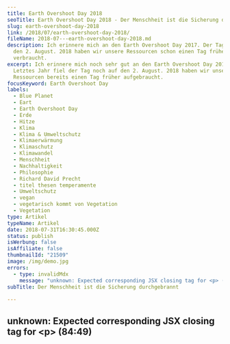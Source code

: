 ```yaml
---
title: Earth Overshoot Day 2018
seoTitle: Earth Overshoot Day 2018 - Der Menschheit ist die Sicherung durchgebrannt
slug: earth-overshoot-day-2018
link: /2018/07/earth-overshoot-day-2018/
fileName: 2018-07---earth-overshoot-day-2018.md
description: Ich erinnere mich an den Earth Overshoot Day 2017. Der Tag fiel auf
  den 2. August. 2018 haben wir unsere Ressourcen schon einen Tag früher
  verbraucht.
excerpt: Ich erinnere mich noch sehr gut an den Earth Overshoot Day 2017.
  Letztes Jahr fiel der Tag noch auf den 2. August. 2018 haben wir unsere
  Ressourcen bereits einen Tag früher aufgebraucht.
focusKeyword: Earth Overshoot Day
labels:
  - Blue Planet
  - Eart
  - Earth Overshoot Day
  - Erde
  - Hitze
  - Klima
  - Klima & Umweltschutz
  - Klimaerwärmung
  - Klimaschutz
  - Klimawandel
  - Menschheit
  - Nachhaltigkeit
  - Philosophie
  - Richard David Precht
  - titel thesen temperamente
  - Umweltschutz
  - vegan
  - vegetarisch kommt von Vegetation
  - Vegetation
type: Artikel
typeName: Artikel
date: 2018-07-31T16:30:45.000Z
status: publish
isWerbung: false
isAffiliate: false
thumbnailId: "21509"
image: /img/demo.jpg
errors:
  - type: invalidMdx
    message: "unknown: Expected corresponding JSX closing tag for <p> (84:49)"
subTitle: Der Menschheit ist die Sicherung durchgebrannt
  
---
```


## unknown: Expected corresponding JSX closing tag for &lt;p> (84:49)

<!--
**Ich erinnere mich noch sehr gut an den
[Earth Overshoot Day 2017](/2017/08/earth-overshoot-day-ein-tag-als-mahnmal/).
Letztes Jahr fiel der Tag noch auf den 2. August. 2018 ist es bereits einen Tag
früher soweit: Die menschliche Nachfrage an natürlichen Ressourcen übersteigt
das Angebot und die Kapazität der Erde, diese zu reproduzieren.**

Das jeweilige Datum des jährlichen Earth Overshoot Day (Weltüberlastungstag)
rechnet man aus, indem man den globalen
[ökologischen Fußabdruck](/2014/07/soja-klimaschutz-oekologischer-fussabdruck/),
sprich die menschliche Nachfrage an natürlichen Ressourcen, für das betreffende
Jahr zur gesamten Biokapazität, also der Menge der tatsächlich in diesem Jahr
verfügbaren Ressourcen, in ein Verhältnis setzt.

Multipliziert mit 365, ergibt sich daraus der Tag des Jahres, an dem alle
Ressourcen verbraucht sind. Der Kehrwert ergibt die Anzahl an Erden, die wir
brauchen würden, um unseren Bedarf zu decken.

## Wir gehen zu verschwenderisch mit unseren Ressourcen um

Uns soll damit bewusst gemacht werden, wie verschwenderisch wir mit den uns zur
Verfügung stehenden Ressourcen umgehen. Ökonomisch betrachtet, befinden wir uns
ab dem diesjährigen Stichtag am 1. August im Defizit.

1971 lag der Earth Overshoot Day noch auf dem 21. Dezember. Wir verbrauchten
jedoch bereits die Ressourcen von 1,01 Erden. Im Jahr 2.000 waren es bereits
1,37 Erden. Der Earth Overshoot Day fiel damals auf den 1. November. Heute sind
wir bei 1,7 Erden angekommen. Im Jahr 1961 lagen wir mit 0,73 Erden noch in
einem annehmbaren Bereich. Dort wieder hinzukommen, klingt heute wie ein Traum.
Nicht nur die Industrialisierung, sondern auch und vor allem unser dadurch
geprägtes tägliches Konsumverhalten haben zu dieser traurigen Entwicklung
geführt.

## Der Earth Overshoot Day in Deutschland

Der Earth Overshoot Day wird nicht nur global, sondern auch für jedes Land
berechnet. Der Deutsche Earth Overshoot Day war in diesem Jahr bereits am 2.
Mai. Immerhin im Vergleich zu 2017 (24. April) eine kleine Verbesserung. Dennoch
liegen wir weltweit ziemlich weit vorne, wenn es um Thema Umweltverschmutzung
geht und sollten wohl langsam aber sicher mal anfangen, uns Gedanken zu machen.

**Es geht ja schließlich auch nicht, dass wir bis Mai unser komplettes Gehalt
ausgeben und den Rest des Jahres auf Pump leben. Oder doch? Vielleicht ist ja
genau das unser Problem.**

overshootday.org zufolge machen CO<sub>2</sub>-Emissionen 60 Prozent des
Fußabdrucks der Menschheit aus. Sie sind somit der Haupttreiber bei unserem
Raubbau. Würden wir es schaffen, unsere Klimagasemissionen um die Hälfte zu
verringern, könnten wir damit den Earth Overshoot Day um drei Monate nach hinten
verschieben.

## Schweden macht es besser

[Schweden geht mit gutem Beispiel voran](/2018/07/schweden-klimaziele/). Das
Land schafft seine für 2030 gesteckten Klimaziele voraussichtlich schon dieses
Jahr. Es wird Zeit, dass sich Nachahmer finden. Im Moment belegen Australien,
die USA, Südkorea, Russland und Deutschland im Rennen um den Pokal für den
größten Umweltsünder die ersten Plätze.

![Earth Overshoot Day | large](http://cardamonchai.com/wp-content/uploads/2018/07/Schaubild1-520x722.jpg)

**So viele Erden wären nötig, wenn wir weltweit so leben würden, wie in den
jeweiligen Nationen:**

![Earth Overshoot Day | large](http://cardamonchai.com/wp-content/uploads/2018/07/schaubild2-520x590.jpg)

**Diese zweite Darstellung von der Global Footprint Organisation wiederum zeigt,
wie oft es die jeweiligen Länder geben müsste, damit sie den dortigen
Ressourcenverbrauch selbst decken könnten.**

## Der Earth Overshoot Day hält uns unser Versagen vor Augen

Insgesamt bietet sich ein trauriges Bild. Angesichts der tauenden Polkappen und
durch den Klimawandel immer häufiger auftretenden Extremwetter-Perioden, sollte
man meinen, der Menschheit sei die Sicherung durchgebrannt, wenn sie
weitermacht, wie bisher.

Klimaforscher und Meteorologe Mojib Latif sagte unlängst im Gespräch mit mit dem
WWF, dass der Klimawandel in gewissen Grenzen noch zu bremsen sei. Konkret
bedeutet das für ihn, dass sich das Klima bis zum Ende des Jahrhunderts um
mindestens zwei Grad erwärmen wird. Alles, was darüber hinausgeht, sei
vermeidbar. Ihm zufolge wird der Meeresspiegel zwischen eine halben und einem
Meter ansteigen. Dadurch werden nach und nach sehr viele Menschen ihr Zuhause
verlieren. Außerdem wird sich die Wetterlage weltweit weiter verschieben.

Durch die Klimaveränderungen hat sich in Deutschland die Vegetationsperiode
bereits um zwei Wochen verschoben. Kalte Winter kommen kaum noch vor. Das wirkt
sich besonders auf den Anbau von Lebensmitteln aus.

## Klimaforscher liefern Belege

Im Gespräch mit dem ZDF vor zwei Tagen bestätigte Latif dies, indem er sagte,
dass die Tage extremer Hitze im Vergleich zu früheren Jahren extrem zugenommen
haben und auch weiter zunehmen werden. Die Tage mit Frost hingegen, werden immer
seltener. Die für ihn und seine Kollegen einzig sinnvolle Schlussfolgerung aus
diesen belegten Tatsachen, ist sofortiger, umfassender Klimaschutz.

Philosoph und Publizist Richard David Precht sieht das ähnlich:

<blockquote>"Wenn wir weiter wirtschaften, wie bisher, werden unsere Urenkel keine bewohnbare Erde mehr vorfinden. Die größte Bedrohung besteht darin, dass wir immer mehr Energie verbrauchen und diese nach wie vor global durch fossile Energieträger gewonnen wird, sprich: Öl und Kohle.

Die Folge davon ist, dass die Erderwärmung immer weiter gehen wird. Mit diesen
Dingen müssen wir uns jetzt auseinandersetzen."</blockquote>

Das sagte er in der titel thesen temperamente Sendung am 8. Juli.

## Tipps für mehr Nachhaltigkeit im Alltag

In meinem
[Artikel zum Earth Overshoot Day 2017](/2017/08/earth-overshoot-day-ein-tag-als-mahnmal/)
findet Ihr jede Menge Tipps, wie man selbst zum Sparen von Ressourcen beitragen
kann. Einer allein kann natürlich nicht das Klima retten, doch wenn wir alle
umdenken, lässt sich vielleicht noch etwas ändern.

Zwar hängt vieles von den Entscheidungen der Politiker und Großkonzerne ab, wenn
jedoch viele an einem Strang ziehen, lässt sich zumindest ein Zeichen setzen.
Nimmt man an einer Fahrraddemo für das Klima teil, sagt man "Ich möchte etwas
für die Umwelt tun", stellt man auf [Ökostrom](/2011/04/stromanbieter-wechseln/)
um und verzichtet aufs Autofahren, inspiriert man unter Umständen auch andere.

Genauso ist es mit der veganen Lebensweise.
[Immerhin wird bei der Produktion von einem Kilogramm Rindfleisch so viel Treibhausgas erzeugt, wie beim Fahren von 1.600 Kilometern auf der Autobahn](/2018/02/wie-vegan-ist-moeglich/).
Nur soviel dazu. Wer Kleidung second hand kauft und auf
[Plastiktüten](/2017/08/kenia-sagt-plastiktueten-nein-danke/) verzichtet, hat
auch schon etwas getan. Das Wichtigste ist, dass es sich rumspricht. Dann ist
die Menschheit vielleicht noch zu retten.

**Quellen:** ZDF, overshootday.org, titel thesen temperamente, WWF, Wikipedia
**Schaubilder:** Global Footprint Organisation **Titelbild:**
[Ylvers](https://pixabay.com/de/users/Ylvers-337353/), pixabay

-->

  